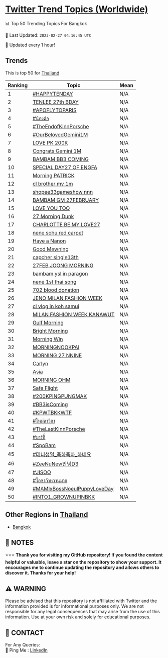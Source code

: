 [Twitter Trend Topics (Worldwide)](https://github.com/ErcinDedeoglu/Twitter-Trend-Topics)
==========


📊 Top 50 Trending Topics For Bangkok

📆 Last Updated: `2023-02-27 04:16:45 UTC`

🔧 Updated every 1 hour!


## Trends

This is top 50 for [Thailand](</Thailand>)

| Ranking | Topic | Mean |
| ------- | ------------ | ------------ |
| 1 | [#HAPPYTENDAY](http://twitter.com/search?q=%23HAPPYTENDAY) | N/A |
| 2 | [TENLEE 27th BDAY](http://twitter.com/search?q=TENLEE+27th+BDAY) | N/A |
| 3 | [#APOFLYTOPARIS](http://twitter.com/search?q=%23APOFLYTOPARIS) | N/A |
| 4 | [#น้องต่อ](http://twitter.com/search?q=%23%e0%b8%99%e0%b9%89%e0%b8%ad%e0%b8%87%e0%b8%95%e0%b9%88%e0%b8%ad) | N/A |
| 5 | [#TheEndofKinnPorsche](http://twitter.com/search?q=%23TheEndofKinnPorsche) | N/A |
| 6 | [#OurBelovedGemini1M](http://twitter.com/search?q=%23OurBelovedGemini1M) | N/A |
| 7 | [LOVE PK 200K](http://twitter.com/search?q=LOVE+PK+200K) | N/A |
| 8 | [Congrats Gemini 1M](http://twitter.com/search?q=Congrats+Gemini+1M) | N/A |
| 9 | [BAMBAM BB3 COMING](http://twitter.com/search?q=BAMBAM+BB3+COMING) | N/A |
| 10 | [SPECIAL DAY27 OF ENGFA](http://twitter.com/search?q=SPECIAL+DAY27+OF+ENGFA) | N/A |
| 11 | [Morning PATRICK](http://twitter.com/search?q=Morning+PATRICK) | N/A |
| 12 | [cl brother mv 1m](http://twitter.com/search?q=cl+brother+mv+1m) | N/A |
| 13 | [shopee33gameshow nnn](http://twitter.com/search?q=shopee33gameshow+nnn) | N/A |
| 14 | [BAMBAM GM 27FEBRUARY](http://twitter.com/search?q=BAMBAM+GM+27FEBRUARY) | N/A |
| 15 | [LOVE YOU TOO](http://twitter.com/search?q=LOVE+YOU+TOO) | N/A |
| 16 | [27 Morning Dunk](http://twitter.com/search?q=27+Morning+Dunk) | N/A |
| 17 | [CHARLOTTE BE MY LOVE27](http://twitter.com/search?q=CHARLOTTE+BE+MY+LOVE27) | N/A |
| 18 | [nene sohu red carpet](http://twitter.com/search?q=nene+sohu+red+carpet) | N/A |
| 19 | [Have a Nanon](http://twitter.com/search?q=Have+a+Nanon) | N/A |
| 20 | [Good Mewning](http://twitter.com/search?q=Good+Mewning) | N/A |
| 21 | [capcher single13th](http://twitter.com/search?q=capcher+single13th) | N/A |
| 22 | [27FEB JOONG MORNING](http://twitter.com/search?q=27FEB+JOONG+MORNING) | N/A |
| 23 | [bambam ysl in paragon](http://twitter.com/search?q=bambam+ysl+in+paragon) | N/A |
| 24 | [nene 1st thai song](http://twitter.com/search?q=nene+1st+thai+song) | N/A |
| 25 | [702 blood donation](http://twitter.com/search?q=702+blood+donation) | N/A |
| 26 | [JENO MILAN FASHION WEEK](http://twitter.com/search?q=JENO+MILAN+FASHION+WEEK) | N/A |
| 27 | [cl vlog in koh samui](http://twitter.com/search?q=cl+vlog+in+koh+samui) | N/A |
| 28 | [MILAN FASHION WEEK KANAWUT](http://twitter.com/search?q=MILAN+FASHION+WEEK+KANAWUT) | N/A |
| 29 | [Gulf Morning](http://twitter.com/search?q=Gulf+Morning) | N/A |
| 30 | [Bright Morning](http://twitter.com/search?q=Bright+Morning) | N/A |
| 31 | [Morning Win](http://twitter.com/search?q=Morning+Win) | N/A |
| 32 | [MORNING​ NOOKPAI](http://twitter.com/search?q=MORNING%e2%80%8b+NOOKPAI) | N/A |
| 33 | [MORNING 27 NNINE](http://twitter.com/search?q=MORNING+27+NNINE) | N/A |
| 34 | [Carlyn](http://twitter.com/search?q=Carlyn) | N/A |
| 35 | [Asia](http://twitter.com/search?q=Asia) | N/A |
| 36 | [MORNING OHM](http://twitter.com/search?q=MORNING+OHM) | N/A |
| 37 | [Safe Flight](http://twitter.com/search?q=Safe+Flight) | N/A |
| 38 | [#200KPINGPUNGMAK](http://twitter.com/search?q=%23200KPINGPUNGMAK) | N/A |
| 39 | [#BB3isComing](http://twitter.com/search?q=%23BB3isComing) | N/A |
| 40 | [#KPWTBKKWTF](http://twitter.com/search?q=%23KPWTBKKWTF) | N/A |
| 41 | [#ใหม่ดาวิกา](http://twitter.com/search?q=%23%e0%b9%83%e0%b8%ab%e0%b8%a1%e0%b9%88%e0%b8%94%e0%b8%b2%e0%b8%a7%e0%b8%b4%e0%b8%81%e0%b8%b2) | N/A |
| 42 | [#TheLastKinnPorsche](http://twitter.com/search?q=%23TheLastKinnPorsche) | N/A |
| 43 | [#มาร์กี้](http://twitter.com/search?q=%23%e0%b8%a1%e0%b8%b2%e0%b8%a3%e0%b9%8c%e0%b8%81%e0%b8%b5%e0%b9%89) | N/A |
| 44 | [#SpoBam](http://twitter.com/search?q=%23SpoBam) | N/A |
| 45 | [#테니생일_축하축하_하네요](http://twitter.com/search?q=%23%ed%85%8c%eb%8b%88%ec%83%9d%ec%9d%bc_%ec%b6%95%ed%95%98%ec%b6%95%ed%95%98_%ed%95%98%eb%84%a4%ec%9a%94) | N/A |
| 46 | [#ZeeNuNew안녕D3](http://twitter.com/search?q=%23ZeeNuNew%ec%95%88%eb%85%95D3) | N/A |
| 47 | [#JISOO](http://twitter.com/search?q=%23JISOO) | N/A |
| 48 | [#โอซาก้าหวานมาก](http://twitter.com/search?q=%23%e0%b9%82%e0%b8%ad%e0%b8%8b%e0%b8%b2%e0%b8%81%e0%b9%89%e0%b8%b2%e0%b8%ab%e0%b8%a7%e0%b8%b2%e0%b8%99%e0%b8%a1%e0%b8%b2%e0%b8%81) | N/A |
| 49 | [#MAMIxBossNoeulPuppyLoveDay](http://twitter.com/search?q=%23MAMIxBossNoeulPuppyLoveDay) | N/A |
| 50 | [#INTO1_GROWNUPINBKK](http://twitter.com/search?q=%23INTO1_GROWNUPINBKK) | N/A |



## Other Regions in [Thailand](</Thailand>)

* [Bangkok](</Thailand/Bangkok.md>)



## 📝 NOTES

⭐⭐⭐ **Thank you for visiting my GitHub repository! If you found the content helpful or valuable, leave a star on the repository to show your support. It encourages me to continue updating the repository and allows others to discover it. Thanks for your help!**


## ⚠️ WARNING

Please be advised that this repository is not affiliated with Twitter and the information provided is for informational purposes only. We are not responsible for any legal consequences that may arise from the use of this information. Use at your own risk and solely for educational purposes.


## 📨 CONTACT

 For Any Queries:  
            🏓 Ping Me : [LinkedIn](https://www.linkedin.com/in/ercindedeoglu/)
